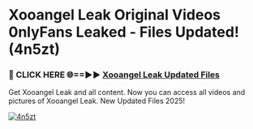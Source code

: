 # Xooangel Leak Original Videos 0nlyFans Leaked - Files Updated! (4n5zt)

<h3>🔴 CLICK HERE 🌐==►► <a href="https://tinyurl.com/ehrbuxhb" rel="nofollow">Xooangel Leak Updated Files</a></h3>

Get Xooangel Leak and all content. Now you can access all videos and pictures of Xooangel Leak. New Updated Files 2025!

[![4n5zt](https://i.imgur.com/lVYEuWS.gif)](https://tinyurl.com/ehrbuxhb)
